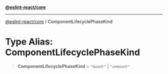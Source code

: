 [**@eslint-react/core**](../README.md)

***

[@eslint-react/core](../README.md) / ComponentLifecyclePhaseKind

# Type Alias: ComponentLifecyclePhaseKind

> **ComponentLifecyclePhaseKind** = `"mount"` \| `"unmount"`
